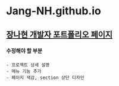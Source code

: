 # Jang-NH.github.io
## [장나현 개발자 포트폴리오 페이지](https://jang-nh.github.io/)

#### 수정해야 할 부분
```
- 프로젝트 상세 설명
- 메뉴 기능 추가
- 페이지 색감, section 상단 디자인
```
